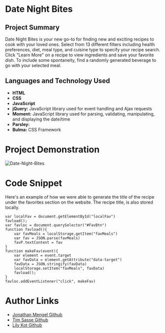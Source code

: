 # Date Night Bites

## Project Summary

Date Night Bites is your new go-to for finding new and exciting recipes to cook with your loved ones. Select from 13 different filters including health preferences, diet, meal type, and cuisine type to specify your recipe search. Click "Learn More" on a recipe to view ingredients and save your favorite dish. To include some spontaneity, find a randomly generated beverage to go with your selected meal.

## Languages and Technology Used

* **HTML**
* **CSS**
* **JavaScript**
* **jQuery:** JavaScript library used for event handling and Ajax requests
* **Moment:** JavaScript library used for parsing, validating, manipulating, and displaying the date/time
* **Parsley:** 
* **Bulma:** CSS Framework

# Project Demonstration

![Date-Night-Bites](Assets/Images/Project-Demo.gif)

# Code Snippet

Here's an example of how we were able to generate the title of the recipe under the favorites section on the website. The recipe title, is also stored locally.

```
var localFav = document.getElementById("localFav")
favload();
var favloc = document.querySelector("#FavBtn")
function favload(){
    var favMeals = localStorage.getItem("favMeals")
    var fav = JSON.parse(favMeals)
    favP.textContent = fav
}
function makeFav(event){
    var element = event.target
    var favData = element.getAttribute("data-target")
    favData = JSON.stringify(favData)
    localStorage.setItem("favMeals", favData)
    favload();
}
favloc.addEventListener("click", makeFav)
```

# Author Links

* [Jonathan Mengel Github](https://github.com/digggggg)
* [Tim Sasse Github](https://github.com/timcs1274)
* [Lily Kot Github](https://github.com/lilyannekot)